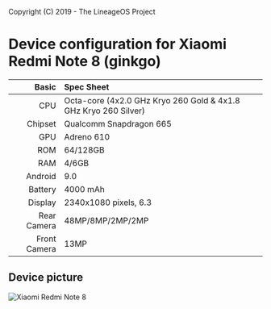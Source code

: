 Copyright (C) 2019 - The LineageOS Project

Device configuration for Xiaomi Redmi Note 8 (ginkgo)
==============

Basic   | Spec Sheet
-------:|:----------
CPU     | Octa-core (4x2.0 GHz Kryo 260 Gold & 4x1.8 GHz Kryo 260 Silver)
Chipset | Qualcomm Snapdragon 665
GPU     | Adreno 610
ROM     | 64/128GB
RAM     | 4/6GB
Android | 9.0
Battery | 4000 mAh
Display | 2340x1080 pixels, 6.3
Rear Camera  | 48MP/8MP/2MP/2MP
Front Camera | 13MP

## Device picture
![Xiaomi Redmi Note 8](https://fdn2.gsmarena.com/vv/pics/xiaomi/xiaomi-redmi-note-8-2.jpg? "Xiaomi Redmi Note 8")

